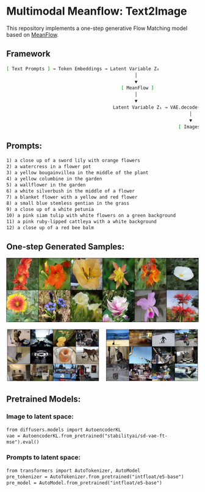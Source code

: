 # Multimodal Meanflow: Text2Image

This repository implements a one-step generative Flow Matching model based on [MeanFlow](https://arxiv.org/abs/2505.13447).
## Framework
```bash
[ Text Prompts ] → Token Embeddings → Latent Variable Z₀ 
                                               │
                                               ▼
                                          [ MeanFlow ]
                                               │
                                               ▼
                                       Latent Variable Z₁ → VAE.decode(Z₁)
                                                                   │
                                                                   ▼
                                                               [ Images ]
```

## Prompts:
    1) a close up of a sword lily with orange flowers
    2) a watercress in a flower pot
    3) a yellow bougainvillea in the middle of the plant
    4) a yellow columbine in the garden
    5) a wallflower in the garden
    6) a white silverbush in the middle of a flower
    7) a blanket flower with a yellow and red flower
    8) a small blue stemless gentian in the grass
    9) a close up of a white petunia
    10) a pink siam tulip with white flowers on a green background
    11) a pink ruby-lipped cattleya with a white background
    12) a close up of a red bee balm
    
## One-step Generated Samples:
![Samples](Samples.png)

![Samples2](Samples2.png)

## Pretrained Models:
### Image to latent space:
```
from diffusers.models import AutoencoderKL
vae = AutoencoderKL.from_pretrained("stabilityai/sd-vae-ft-mse").eval()
```
### Prompts to latent space:
```
from transformers import AutoTokenizer, AutoModel
pre_tokenizer = AutoTokenizer.from_pretrained("intfloat/e5-base")
pre_model = AutoModel.from_pretrained("intfloat/e5-base")
```


